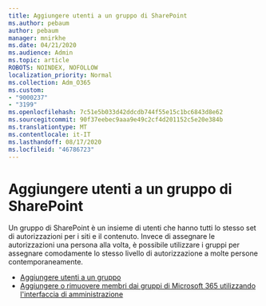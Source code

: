 ```yaml
---
title: Aggiungere utenti a un gruppo di SharePoint
ms.author: pebaum
author: pebaum
manager: mnirkhe
ms.date: 04/21/2020
ms.audience: Admin
ms.topic: article
ROBOTS: NOINDEX, NOFOLLOW
localization_priority: Normal
ms.collection: Adm_O365
ms.custom:
- "9000237"
- "3199"
ms.openlocfilehash: 7c51e5b033d42ddcdb744f55e15c1bc6843d8e62
ms.sourcegitcommit: 90f37eebec9aaa9e49c2cf4d201152c5e20e384b
ms.translationtype: MT
ms.contentlocale: it-IT
ms.lasthandoff: 08/17/2020
ms.locfileid: "46786723"
---
```

# <a name="add-users-to-a-sharepoint-group"></a>Aggiungere utenti a un gruppo di SharePoint

Un gruppo di SharePoint è un insieme di utenti che hanno tutti lo stesso set di autorizzazioni per i siti e il contenuto. Invece di assegnare le autorizzazioni una persona alla volta, è possibile utilizzare i gruppi per assegnare comodamente lo stesso livello di autorizzazione a molte persone contemporaneamente.

- [Aggiungere utenti a un gruppo](https://docs.microsoft.com/sharepoint/customize-sharepoint-site-permissions#add-users-to-a-group)
- [Aggiungere o rimuovere membri dai gruppi di Microsoft 365 utilizzando l'interfaccia di amministrazione](https://docs.microsoft.com/microsoft-365/admin/create-groups/add-or-remove-members-from-groups)